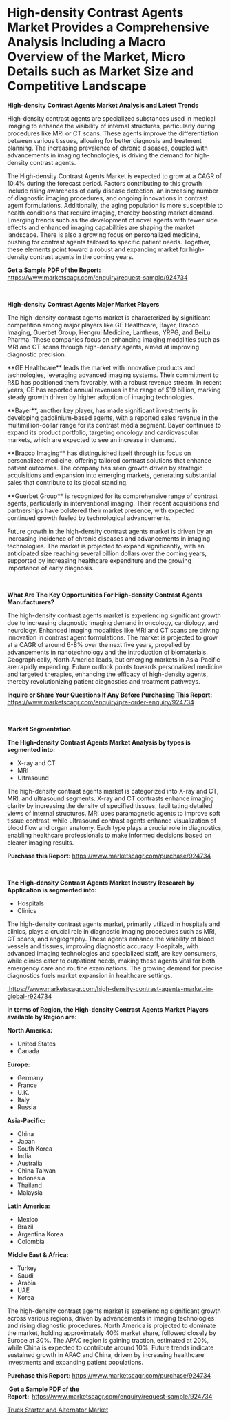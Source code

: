 <p><h1>High-density Contrast Agents Market Provides a Comprehensive Analysis Including a Macro Overview of the Market, Micro Details such as Market Size and Competitive Landscape</h1></p><p><strong>High-density Contrast Agents Market Analysis and Latest Trends</strong></p>
<p><p>High-density contrast agents are specialized substances used in medical imaging to enhance the visibility of internal structures, particularly during procedures like MRI or CT scans. These agents improve the differentiation between various tissues, allowing for better diagnosis and treatment planning. The increasing prevalence of chronic diseases, coupled with advancements in imaging technologies, is driving the demand for high-density contrast agents. </p><p>The High-density Contrast Agents Market is expected to grow at a CAGR of 10.4% during the forecast period. Factors contributing to this growth include rising awareness of early disease detection, an increasing number of diagnostic imaging procedures, and ongoing innovations in contrast agent formulations. Additionally, the aging population is more susceptible to health conditions that require imaging, thereby boosting market demand. Emerging trends such as the development of novel agents with fewer side effects and enhanced imaging capabilities are shaping the market landscape. There is also a growing focus on personalized medicine, pushing for contrast agents tailored to specific patient needs. Together, these elements point toward a robust and expanding market for high-density contrast agents in the coming years.</p></p>
<p><strong>Get a Sample PDF of the Report:&nbsp;</strong> <a href="https://www.marketscagr.com/enquiry/request-sample/924734?utm_campaign=2471&utm_medium=2&utm_source=Github&utm_content=ia&utm_term=24032025&utm_id=high-density-contrast-agents">https://www.marketscagr.com/enquiry/request-sample/924734</a></p>
<p>&nbsp;</p>
<p><strong>High-density Contrast Agents Major Market Players</strong></p>
<p><p>The high-density contrast agents market is characterized by significant competition among major players like GE Healthcare, Bayer, Bracco Imaging, Guerbet Group, Hengrui Medicine, Lantheus, YRPG, and BeiLu Pharma. These companies focus on enhancing imaging modalities such as MRI and CT scans through high-density agents, aimed at improving diagnostic precision.</p><p>**GE Healthcare** leads the market with innovative products and technologies, leveraging advanced imaging systems. Their commitment to R&D has positioned them favorably, with a robust revenue stream. In recent years, GE has reported annual revenues in the range of $19 billion, marking steady growth driven by higher adoption of imaging technologies.</p><p>**Bayer**, another key player, has made significant investments in developing gadolinium-based agents, with a reported sales revenue in the multimillion-dollar range for its contrast media segment. Bayer continues to expand its product portfolio, targeting oncology and cardiovascular markets, which are expected to see an increase in demand.</p><p>**Bracco Imaging** has distinguished itself through its focus on personalized medicine, offering tailored contrast solutions that enhance patient outcomes. The company has seen growth driven by strategic acquisitions and expansion into emerging markets, generating substantial sales that contribute to its global standing.</p><p>**Guerbet Group** is recognized for its comprehensive range of contrast agents, particularly in interventional imaging. Their recent acquisitions and partnerships have bolstered their market presence, with expected continued growth fueled by technological advancements.</p><p>Future growth in the high-density contrast agents market is driven by an increasing incidence of chronic diseases and advancements in imaging technologies. The market is projected to expand significantly, with an anticipated size reaching several billion dollars over the coming years, supported by increasing healthcare expenditure and the growing importance of early diagnosis.</p></p>
<p>&nbsp;</p>
<p><strong>What Are The Key Opportunities For High-density Contrast Agents Manufacturers?</strong></p>
<p><p>The high-density contrast agents market is experiencing significant growth due to increasing diagnostic imaging demand in oncology, cardiology, and neurology. Enhanced imaging modalities like MRI and CT scans are driving innovation in contrast agent formulations. The market is projected to grow at a CAGR of around 6-8% over the next five years, propelled by advancements in nanotechnology and the introduction of biomaterials. Geographically, North America leads, but emerging markets in Asia-Pacific are rapidly expanding. Future outlook points towards personalized medicine and targeted therapies, enhancing the efficacy of high-density agents, thereby revolutionizing patient diagnostics and treatment pathways.</p></p>
<p><strong>Inquire or Share Your Questions If Any Before Purchasing This Report:</strong> <a href="https://www.marketscagr.com/enquiry/pre-order-enquiry/924734?utm_campaign=2471&utm_medium=2&utm_source=Github&utm_content=ia&utm_term=24032025&utm_id=high-density-contrast-agents">https://www.marketscagr.com/enquiry/pre-order-enquiry/924734</a></p>
<p>&nbsp;</p>
<p><strong>Market Segmentation</strong></p>
<p><strong>The High-density Contrast Agents Market Analysis by types is segmented into:</strong></p>
<p><ul><li>X-ray and CT</li><li>MRI</li><li>Ultrasound</li></ul></p>
<p><p>The high-density contrast agents market is categorized into X-ray and CT, MRI, and ultrasound segments. X-ray and CT contrasts enhance imaging clarity by increasing the density of specified tissues, facilitating detailed views of internal structures. MRI uses paramagnetic agents to improve soft tissue contrast, while ultrasound contrast agents enhance visualization of blood flow and organ anatomy. Each type plays a crucial role in diagnostics, enabling healthcare professionals to make informed decisions based on clearer imaging results.</p></p>
<p><strong>Purchase this Report:&nbsp;</strong><a href="https://www.marketscagr.com/purchase/924734?utm_campaign=2471&utm_medium=2&utm_source=Github&utm_content=ia&utm_term=24032025&utm_id=high-density-contrast-agents">https://www.marketscagr.com/purchase/924734</a></p>
<p>&nbsp;</p>
<p><strong>The High-density Contrast Agents Market Industry Research by Application is segmented into:</strong></p>
<p><ul><li>Hospitals</li><li>Clinics</li></ul></p>
<p><p>The high-density contrast agents market, primarily utilized in hospitals and clinics, plays a crucial role in diagnostic imaging procedures such as MRI, CT scans, and angiography. These agents enhance the visibility of blood vessels and tissues, improving diagnostic accuracy. Hospitals, with advanced imaging technologies and specialized staff, are key consumers, while clinics cater to outpatient needs, making these agents vital for both emergency care and routine examinations. The growing demand for precise diagnostics fuels market expansion in healthcare settings.</p></p>
<p><a href="https://www.marketscagr.com/high-density-contrast-agents-market-in-global-r924734?utm_campaign=2471&utm_medium=2&utm_source=Github&utm_content=ia&utm_term=24032025&utm_id=high-density-contrast-agents">&nbsp;https://www.marketscagr.com/high-density-contrast-agents-market-in-global-r924734</a></p>
<p><strong>In terms of Region, the High-density Contrast Agents Market Players available by Region are:</strong></p>
<p>
    <p> <strong> North America: </strong>
        <ul>
            <li>United States</li>
            <li>Canada</li>
        </ul>
        </p> 
    <p> <strong> Europe: </strong>
        <ul>
            <li>Germany</li>
            <li>France</li>
            <li>U.K.</li>
            <li>Italy</li>
            <li>Russia</li>
        </ul>
        </p> 
    <p> <strong> Asia-Pacific: </strong>
        <ul>
            <li>China</li>
            <li>Japan</li>
            <li>South Korea</li>
            <li>India</li>
            <li>Australia</li>
            <li>China Taiwan</li>
            <li>Indonesia</li>
            <li>Thailand</li>
            <li>Malaysia</li>
        </ul>
        </p> 
    <p> <strong> Latin America: </strong>
        <ul>
            <li>Mexico</li>
            <li>Brazil</li>
            <li>Argentina Korea</li>
            <li>Colombia</li>
        </ul>
        </p> 
    <p> <strong> Middle East & Africa: </strong>
        <ul>
            <li>Turkey</li>
            <li>Saudi</li>
            <li>Arabia</li>
            <li>UAE</li>
            <li>Korea</li>
        </ul>
    </p>
    </p>
<p><p>The high-density contrast agents market is experiencing significant growth across various regions, driven by advancements in imaging technologies and rising diagnostic procedures. North America is projected to dominate the market, holding approximately 40% market share, followed closely by Europe at 30%. The APAC region is gaining traction, estimated at 20%, while China is expected to contribute around 10%. Future trends indicate sustained growth in APAC and China, driven by increasing healthcare investments and expanding patient populations.</p></p>
<p><strong>Purchase this Report: </strong><a href="https://www.marketscagr.com/purchase/924734?utm_campaign=2471&utm_medium=2&utm_source=Github&utm_content=ia&utm_term=24032025&utm_id=high-density-contrast-agents">https://www.marketscagr.com/purchase/924734</a></p>
<p>&nbsp;<strong>Get a Sample PDF of the Report:&nbsp;&nbsp;</strong><a href="https://www.marketscagr.com/enquiry/request-sample/924734?utm_campaign=2471&utm_medium=2&utm_source=Github&utm_content=ia&utm_term=24032025&utm_id=high-density-contrast-agents">https://www.marketscagr.com/enquiry/request-sample/924734</a></p>
<p><strong></strong></p>
<p><p><a href="https://github.com/krinerstormy331/Market-Research-Report-List-1/blob/main/truck-starter-and-alternator-market.md?utm_campaign=2471&utm_medium=2&utm_source=Github&utm_content=ia&utm_term=24032025&utm_id=high-density-contrast-agents">Truck Starter and Alternator Market</a></p></p>